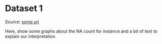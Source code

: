 # Dataset 1

Source: [some url](https://www.kaggle.com/datasets/unanimad/the-oscar-award)

Here, show some graphs about the NA count for instance and a bit of text to explain our interpretation